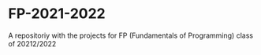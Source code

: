 # FP-2021-2022
A repositoriy with the projects for FP (Fundamentals of Programming) class of 20212/2022
